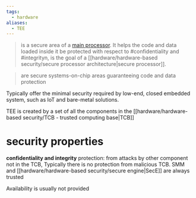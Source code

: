```yaml
---
tags:
  - hardware
aliases:
  - TEE
---
```

> is a secure area of a [main processor](https://en.wikipedia.org/wiki/Central_processing_unit "Central processing unit"). It helps the code and data loaded inside it be protected with respect to #confidentiality and #integrityn, is the goal of a [[hardware/hardware-based security/secure processor architecture|secure processor]].


> are secure systems-on-chip areas guaranteeing code and data protection

Typically offer the minimal security required by low-end, closed embedded system, such as IoT and bare-metal solutions.

TEE is created by a set of all the components in the [[hardware/hardware-based security/TCB - trusted computing base|TCB]]


# security properties 

**confidentiality and integrity** protection: from attacks by other component not in the TCB, Typically there is no protection from malicious TCB. SMM and [[hardware/hardware-based security/secure engine|SecE]] are always trusted

Availability is usually not provided
